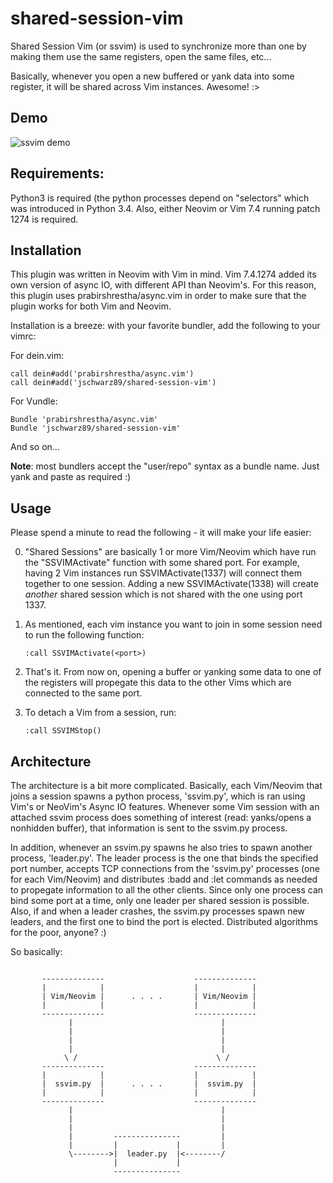 shared-session-vim
==================

Shared Session Vim (or ssvim) is used to synchronize more than one by making
them use the same registers, open the same files, etc...

Basically, whenever you open a new buffered or yank data into some register, it
will be shared across Vim instances. Awesome! :>


## Demo

![ssvim demo](https://github.com/jschwarz89/demos/blob/master/ssvim.gif)


## Requirements:

Python3 is required (the python processes depend on "selectors" which was
introduced in Python 3.4. Also, either Neovim or Vim 7.4 running patch 1274 is
required.


## Installation

This plugin was written in Neovim with Vim in mind. Vim 7.4.1274 added its own
version of async IO, with different API than Neovim's. For this reason,
this plugin uses prabirshrestha/async.vim in order to make sure that the plugin
works for both Vim and Neovim.

Installation is a breeze: with your favorite bundler, add the following to your
vimrc:

For dein.vim:

```viml
call dein#add('prabirshrestha/async.vim')
call dein#add('jschwarz89/shared-session-vim')
```

For Vundle:

```viml
Bundle 'prabirshrestha/async.vim'
Bundle 'jschwarz89/shared-session-vim'
```

And so on...

**Note**: most bundlers accept the "user/repo" syntax as a bundle name. Just
yank and paste as required :)



## Usage

Please spend a minute to read the following - it will make your life easier:

0. "Shared Sessions" are basically 1 or more Vim/Neovim which have run the
   "SSVIMActivate" function with some shared port. For example, having 2 Vim
   instances run SSVIMActivate(1337) will connect them together to one session.
   Adding a new SSVIMActivate(1338) will create *another* shared session which
   is not shared with the one using port 1337.
1. As mentioned, each vim instance you want to join in some session need to run
   the following function:

   ```viml
   :call SSVIMActivate(<port>)
   ```

2. That's it. From now on, opening a buffer or yanking some data to one of the
   registers will propegate this data to the other Vims which are connected to
   the same port.
3. To detach a Vim from a session, run:

   ```viml
   :call SSVIMStop()
   ```


## Architecture

The architecture is a bit more complicated. Basically, each Vim/Neovim that
joins a session spawns a python process, 'ssvim.py', which is ran using Vim's
or NeoVim's Async IO features. Whenever some Vim session with an attached ssvim
process does something of interest (read: yanks/opens a nonhidden buffer), that
information is sent to the ssvim.py process.

In addition, whenever an ssvim.py spawns he also tries to spawn another
process, 'leader.py'. The leader process is the one that binds the specified
port number, accepts TCP connections from the 'ssvim.py' processes (one for
each Vim/Neovim) and distributes :badd and :let commands as needed to propegate
information to all the other clients. Since only one process can bind some port
at a time, only one leader per shared session is possible. Also, if and when a
leader crashes, the ssvim.py processes spawn new leaders, and the first one to
bind the port is elected. Distributed algorithms for the poor, anyone? :)

So basically:

```

       --------------                    --------------
       |            |                    |            |
       | Vim/Neovim |      . . . .       | Vim/Neovim |
       |            |                    |            |
       --------------                    --------------
             |                                 |
             |                                 |
             |                                 |
             |                                 |
            \ /                               \ /
       --------------                    --------------
       |            |                    |            |
       |  ssvim.py  |      . . . .       |  ssvim.py  |
       |            |                    |            |
       --------------                    --------------
             |                                 |
             |                                 |
             |                                 |
             |         ---------------         |
             |         |             |         |
             \-------->|  leader.py  |<--------/
                       |             |
                       ---------------
```
